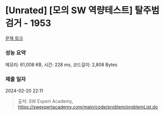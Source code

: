 # [Unrated] [모의 SW 역량테스트] 탈주범 검거 - 1953 

[문제 링크](https://swexpertacademy.com/main/code/problem/problemDetail.do?contestProbId=AV5PpLlKAQ4DFAUq) 

### 성능 요약

메모리: 61,008 KB, 시간: 228 ms, 코드길이: 2,808 Bytes

### 제출 일자

2024-02-20 22:11



> 출처: SW Expert Academy, https://swexpertacademy.com/main/code/problem/problemList.do